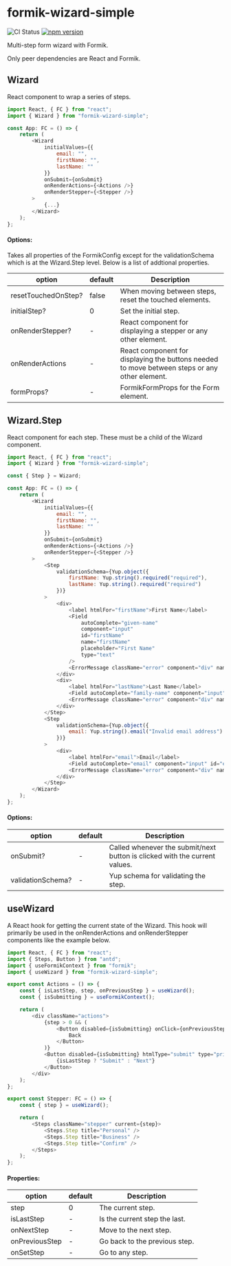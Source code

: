# formik-wizard-simple

![CI Status](https://img.shields.io/github/workflow/status/clarktozer/formik-wizard-simple/CI)
[![npm version](https://img.shields.io/npm/v/formik-wizard-simple.svg)](https://www.npmjs.com/package/formik-wizard-simple)

Multi-step form wizard with Formik.

Only peer dependencies are React and Formik.

## Wizard

React component to wrap a series of steps.

```js
import React, { FC } from "react";
import { Wizard } from "formik-wizard-simple";

const App: FC = () => {
    return (
        <Wizard
            initialValues={{
                email: "",
                firstName: "",
                lastName: ""
            }}
            onSubmit={onSubmit}
            onRenderActions={<Actions />}
            onRenderStepper={<Stepper />}
        >
            {...}
        </Wizard>
    );
};
```

#### Options:

Takes all properties of the FormikConfig except for the validationSchema which is at the Wizard.Step level. Below is a list of addtional properties.

| option              | default | Description                                                                                   |
| ------------------- | ------- | --------------------------------------------------------------------------------------------- |
| resetTouchedOnStep? | false   | When moving between steps, reset the touched elements.                                        |
| initialStep?        | 0       | Set the initial step.                                                                         |
| onRenderStepper?    | -       | React component for displaying a stepper or any other element.                                |
| onRenderActions     | -       | React component for displaying the buttons needed to move between steps or any other element. |
| formProps?          | -       | FormikFormProps for the Form element.                                                         |

## Wizard.Step

React component for each step. These must be a child of the Wizard component.

```js
import React, { FC } from "react";
import { Wizard } from "formik-wizard-simple";

const { Step } = Wizard;

const App: FC = () => {
    return (
        <Wizard
            initialValues={{
                email: "",
                firstName: "",
                lastName: ""
            }}
            onSubmit={onSubmit}
            onRenderActions={<Actions />}
            onRenderStepper={<Stepper />}
        >
            <Step
                validationSchema={Yup.object({
                    firstName: Yup.string().required("required"),
                    lastName: Yup.string().required("required")
                })}
            >
                <div>
                    <label htmlFor="firstName">First Name</label>
                    <Field
                        autoComplete="given-name"
                        component="input"
                        id="firstName"
                        name="firstName"
                        placeholder="First Name"
                        type="text"
                    />
                    <ErrorMessage className="error" component="div" name="firstName" />
                </div>
                <div>
                    <label htmlFor="lastName">Last Name</label>
                    <Field autoComplete="family-name" component="input" id="lastName" name="lastName" placeholder="Last Name" type="text" />
                    <ErrorMessage className="error" component="div" name="lastName" />
                </div>
            </Step>
            <Step
                validationSchema={Yup.object({
                    email: Yup.string().email("Invalid email address").required("required")
                })}
            >
                <div>
                    <label htmlFor="email">Email</label>
                    <Field autoComplete="email" component="input" id="email" name="email" placeholder="Email" type="text" />
                    <ErrorMessage className="error" component="div" name="email" />
                </div>
            </Step>
        </Wizard>
    );
};
```

#### Options:

| option            | default | Description                                                                |
| ----------------- | ------- | -------------------------------------------------------------------------- |
| onSubmit?         | -       | Called whenever the submit/next button is clicked with the current values. |
| validationSchema? | -       | Yup schema for validating the step.                                        |

## useWizard

A React hook for getting the current state of the Wizard. This hook will primarily be used in the onRenderActions and onRenderStepper components like the example below.

```js
import React, { FC } from "react";
import { Steps, Button } from "antd";
import { useFormikContext } from "formik";
import { useWizard } from "formik-wizard-simple";

export const Actions = () => {
    const { isLastStep, step, onPreviousStep } = useWizard();
    const { isSubmitting } = useFormikContext();

    return (
        <div className="actions">
            {step > 0 && (
                <Button disabled={isSubmitting} onClick={onPreviousStep}>
                    Back
                </Button>
            )}
            <Button disabled={isSubmitting} htmlType="submit" type="primary">
                {isLastStep ? "Submit" : "Next"}
            </Button>
        </div>
    );
};

export const Stepper: FC = () => {
    const { step } = useWizard();

    return (
        <Steps className="stepper" current={step}>
            <Steps.Step title="Personal" />
            <Steps.Step title="Business" />
            <Steps.Step title="Confirm" />
        </Steps>
    );
};
```

#### Properties:

| option         | default | Description                   |
| -------------- | ------- | ----------------------------- |
| step           | 0       | The current step.             |
| isLastStep     | -       | Is the current step the last. |
| onNextStep     | -       | Move to the next step.        |
| onPreviousStep | -       | Go back to the previous step. |
| onSetStep      | -       | Go to any step.               |

